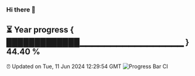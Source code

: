 ### Hi there 👋
⏳ Year progress { █████████████▁▁▁▁▁▁▁▁▁▁▁▁▁▁▁▁▁ } 44.40 %
---
⏰ Updated on Tue, 11 Jun 2024 12:29:54 GMT
![Progress Bar CI](https://github.com/liununu/liununu/workflows/Progress%20Bar%20CI/badge.svg)
